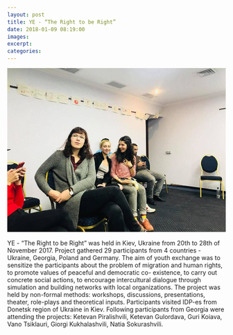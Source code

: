 ```yaml
---
layout: post
title: YE - “The Right to be Right”
date: 2018-01-09 08:19:00
images:
excerpt:
categories:
---
```




![](/uploads/versions/26230509-1529041550485053-7372078925288436861-n---x----960-720x---.jpg)

YE - “The Right to be Right” was held in Kiev, Ukraine from 20th to 28th of November 2017. Project gathered 29 participants from 4 countries - Ukraine, Georgia, Poland and Germany. The aim of youth exchange was to sensitize the participants about the problem of migration and human rights, to promote values of peaceful and democratic co- existence, to carry out concrete social actions, to encourage intercultural dialogue through simulation and building networks with local organizations. The project was held by non-formal methods: workshops, discussions, presentations, theater, role-plays and theoretical inputs. Participants visited IDP-es from Donetsk region of Ukraine in Kiev. Following participants from Georgia were attending the projects: Ketevan Piralishvili, Ketevan Gulordava, Guri Koiava, Vano Tsiklauri, Giorgi Kukhalashvili, Natia Sokurashvili.